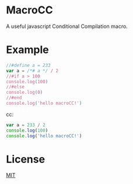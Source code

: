 # MacroCC

A useful javascript Conditional Compilation macro.

# Example

```javascript
//#define a = 233
var a = /*# a */ / 2
//#if a > 100
console.log(100)
//#else
console.log(0)
//#end
console.log('hello macroCC!')
```

cc:
```javascript
var a = 233 / 2
console.log(100)
console.log('hello macroCC!')
```

# License

[MIT](https://mit-license.org/)